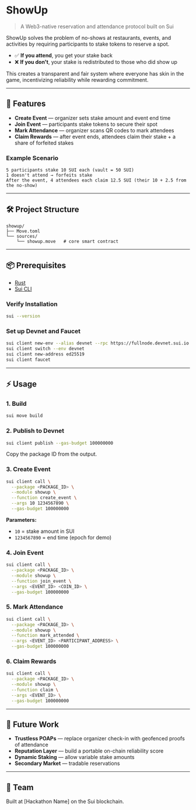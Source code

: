 # ShowUp

> A Web3-native reservation and attendance protocol built on Sui

ShowUp solves the problem of no-shows at restaurants, events, and activities by requiring participants to stake tokens to reserve a spot.

- ✅ **If you attend**, you get your stake back
- ❌ **If you don't**, your stake is redistributed to those who did show up

This creates a transparent and fair system where everyone has skin in the game, incentivizing reliability while rewarding commitment.

---

## 🚀 Features

- **Create Event** — organizer sets stake amount and event end time
- **Join Event** — participants stake tokens to secure their spot
- **Mark Attendance** — organizer scans QR codes to mark attendees
- **Claim Rewards** — after event ends, attendees claim their stake + a share of forfeited stakes

### Example Scenario

```
5 participants stake 10 SUI each (vault = 50 SUI)
1 doesn't attend → forfeits stake
After the event, 4 attendees each claim 12.5 SUI (their 10 + 2.5 from the no-show)
```

---

## 🛠️ Project Structure

```
showup/
├── Move.toml
└── sources/
    └── showup.move   # core smart contract
```

---

## 📦 Prerequisites

- [Rust](https://rustup.rs/)
- [Sui CLI](https://docs.sui.io/build/install)

### Verify Installation

```bash
sui --version
```

### Set up Devnet and Faucet

```bash
sui client new-env --alias devnet --rpc https://fullnode.devnet.sui.io:443
sui client switch --env devnet
sui client new-address ed25519
sui client faucet
```

---

## ⚡ Usage

### 1. Build

```bash
sui move build
```

### 2. Publish to Devnet

```bash
sui client publish --gas-budget 100000000
```

Copy the package ID from the output.

### 3. Create Event

```bash
sui client call \
  --package <PACKAGE_ID> \
  --module showup \
  --function create_event \
  --args 10 1234567890 \
  --gas-budget 100000000
```

**Parameters:**
- `10` = stake amount in SUI
- `1234567890` = end time (epoch for demo)

### 4. Join Event

```bash
sui client call \
  --package <PACKAGE_ID> \
  --module showup \
  --function join_event \
  --args <EVENT_ID> <COIN_ID> \
  --gas-budget 100000000
```

### 5. Mark Attendance

```bash
sui client call \
  --package <PACKAGE_ID> \
  --module showup \
  --function mark_attended \
  --args <EVENT_ID> <PARTICIPANT_ADDRESS> \
  --gas-budget 100000000
```

### 6. Claim Rewards

```bash
sui client call \
  --package <PACKAGE_ID> \
  --module showup \
  --function claim \
  --args <EVENT_ID> \
  --gas-budget 100000000
```

---

## 🔮 Future Work

- **Trustless POAPs** — replace organizer check-in with geofenced proofs of attendance
- **Reputation Layer** — build a portable on-chain reliability score
- **Dynamic Staking** — allow variable stake amounts
- **Secondary Market** — tradable reservations

---

## 👥 Team

Built at [Hackathon Name] on the Sui blockchain.